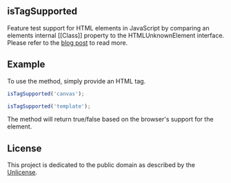 ## isTagSupported

Feature test support for HTML elements in JavaScript by comparing an elements internal [[Class]] property to the HTMLUnknownElement interface. Please refer to the [blog post](http://www.ryanmorr.com/determine-html5-tag-support-in-javascript/) to read more.

## Example

To use the method, simply provide an HTML tag.

```javascript
isTagSupported('canvas');

isTagSupported('template');
```
	
The method will return true/false based on the browser's support for the element.	

## License

This project is dedicated to the public domain as described by the [Unlicense](http://unlicense.org/).
